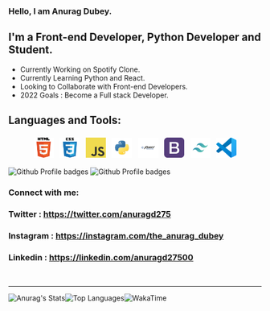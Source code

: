 ### Hello, I am Anurag Dubey.

## I'm a Front-end Developer, Python Developer and Student.

- Currently Working on Spotify Clone.
- Currently Learning Python and React.
- Looking to Collaborate with Front-end Developers.
- 2022 Goals : Become a Full stack Developer.

## Languages and Tools:

<p align="center">
<img src="https://raw.githubusercontent.com/github/explore/80688e429a7d4ef2fca1e82350fe8e3517d3494d/topics/html/html.png" alt="HTML" height="40" style="vertical-align:top; margin:4px">

<img src="https://raw.githubusercontent.com/github/explore/80688e429a7d4ef2fca1e82350fe8e3517d3494d/topics/css/css.png" alt="CSS" height="40" style="vertical-align:top; margin:4px">

<img src="https://raw.githubusercontent.com/github/explore/80688e429a7d4ef2fca1e82350fe8e3517d3494d/topics/javascript/javascript.png" alt="Javascript" height="40" style="vertical-align:top; margin:4px">

<img src="https://raw.githubusercontent.com/github/explore/80688e429a7d4ef2fca1e82350fe8e3517d3494d/topics/python/python.png" alt="Python" height="40" style="vertical-align:top; margin:4px">

<img src="https://raw.githubusercontent.com/github/explore/80688e429a7d4ef2fca1e82350fe8e3517d3494d/topics/jquery/jquery.png" alt="JQuey" height="40" style="vertical-align:top; margin:4px">

<img src="https://raw.githubusercontent.com/github/explore/80688e429a7d4ef2fca1e82350fe8e3517d3494d/topics/bootstrap/bootstrap.png" alt="Bootstrap" height="40" style="vertical-align:top; margin:4px">

<img src="https://raw.githubusercontent.com/github/explore/80688e429a7d4ef2fca1e82350fe8e3517d3494d/topics/tailwind/tailwind.png" alt="Tailwind" height="40" style="vertical-align:top; margin:4px">

<img src="https://raw.githubusercontent.com/github/explore/80688e429a7d4ef2fca1e82350fe8e3517d3494d/topics/visual-studio-code/visual-studio-code.png" alt="VS Code" height="40" style="vertical-align:top; margin:4px">

</p>

<img align="center" alt="Github Profile badges" src="https://visitor-badge.laobi.icu/badge?page_id=anuragd275">

<img align="center" alt="Github Profile badges" src="https://img.shields.io/github/followers/anuragd275?label=Follow&style=social">

### Connect with me:

### Twitter : https://twitter.com/anuragd275

### Instagram : https://instagram.com/the_anurag_dubey

### Linkedin : https://linkedin.com/anuragd27500

<br>

---

<img align="left" alt="Anurag's Stats" src="https://github-readme-stats.vercel.app/api?username=anuragd275&show_icons=true&theme=tokyonight">

<img align="left" alt="Top Languages" src="https://github-readme-stats.vercel.app/api/top-langs/?username=anuragd275">

<img align="left" alt="WakaTime" src="https://github-readme-stats.vercel.app/api/wakatime?username=anuragd275">
